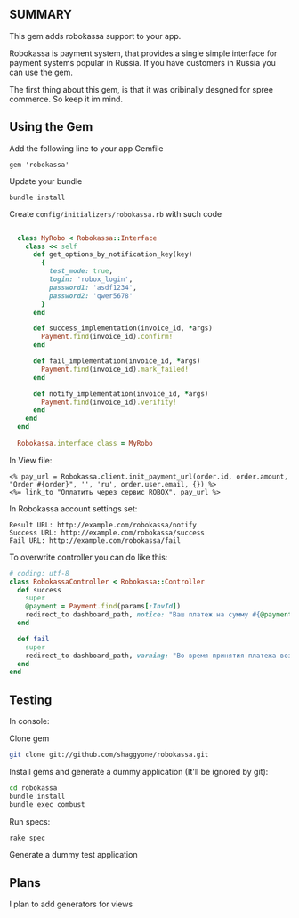 SUMMARY
-------

This gem adds robokassa support to your app.

Robokassa is payment system, that provides a single simple interface for payment systems popular in Russia.
If you have customers in Russia you can use the gem.

The first thing about this gem, is that it was oribinally desgned for spree commerce. So keep it im mind.


Using the Gem
-------------

Add the following line to your app Gemfile

    gem 'robokassa'

Update your bundle

    bundle install

Create `config/initializers/robokassa.rb` with such code

```ruby

  class MyRobo < Robokassa::Interface
    class << self
      def get_options_by_notification_key(key)
        {
          test_mode: true,
          login: 'robox_login',
          password1: 'asdf1234',
          password2: 'qwer5678'
        }
      end

      def success_implementation(invoice_id, *args)
        Payment.find(invoice_id).confirm!
      end

      def fail_implementation(invoice_id, *args)
        Payment.find(invoice_id).mark_failed!
      end

      def notify_implementation(invoice_id, *args)
        Payment.find(invoice_id).verifity!
      end
    end
  end
    
  Robokassa.interface_class = MyRobo
```

In View file:

```ERB
<% pay_url = Robokassa.client.init_payment_url(order.id, order.amount, "Order #{order}", '', 'ru', order.user.email, {}) %>
<%= link_to "Оплатить через сервис ROBOX", pay_url %>
```

In Robokassa account settings set:

    Result URL: http://example.com/robokassa/notify
    Success URL: http://example.com/robokassa/success
    Fail URL: http://example.com/robokassa/fail


To overwrite controller you can do like this:

```ruby
# coding: utf-8
class RobokassaController < Robokassa::Controller
  def success
    super
    @payment = Payment.find(params[:InvId])
    redirect_to dashboard_path, notice: "Ваш платеж на сумму #{@payment.amount} руб. успешно принят. Спасибо!"
  end

  def fail
    super
    redirect_to dashboard_path, varning: "Во время принятия платежа возникла ошибка. Мы скоро разберемся!"
  end
end
```

Testing
-----
In console:

Clone gem
```bash
git clone git://github.com/shaggyone/robokassa.git
```

Install gems and generate a dummy application (It'll be ignored by git):
```bash
cd robokassa
bundle install
bundle exec combust
```

Run specs:
```bash
rake spec
```

Generate a dummy test application

Plans
-----

I plan to add generators for views
